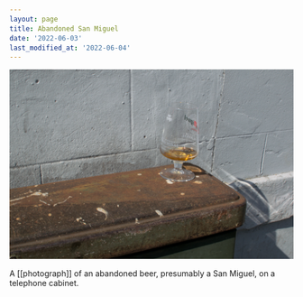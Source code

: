 ```yaml
---
layout: page
title: Abandoned San Miguel
date: '2022-06-03'
last_modified_at: '2022-06-04'
---
```


[![](/assets/img/abandoned_san_miguel_small.jpg)](/assets/img/abandoned_san_miguel.jpg)

A [[photograph]] of an abandoned beer, presumably a San Miguel, on a telephone cabinet.
